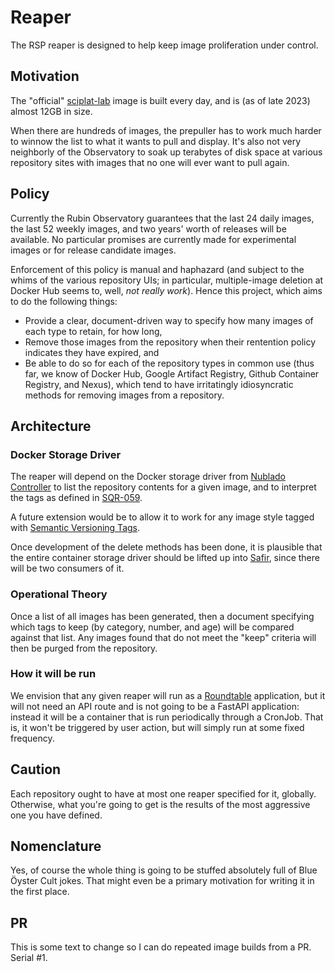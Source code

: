 # Reaper

The RSP reaper is designed to help keep image proliferation under
control.

## Motivation

The "official" [sciplat-lab](https://ghcr.io/lsst-sqre/sciplat-lab)
image is built every day, and is (as of late 2023) almost 12GB in size.

When there are hundreds of images, the prepuller has to work much harder
to winnow the list to what it wants to pull and display.  It's also not
very neighborly of the Observatory to soak up terabytes of disk space at
various repository sites with images that no one will ever want to pull
again.

## Policy

Currently the Rubin Observatory guarantees that the last 24 daily
images, the last 52 weekly images, and two years' worth of releases will
be available.  No particular promises are currently made for
experimental images or for release candidate images.

Enforcement of this policy is manual and haphazard (and subject to the
whims of the various repository UIs; in particular, multiple-image
deletion at Docker Hub seems to, well, *not really work*).  Hence this
project, which aims to do the following things:

* Provide a clear, document-driven way to specify how many images of
each type to retain, for how long,
* Remove those images from the repository when their rentention policy
indicates they have expired, and
* Be able to do so for each of the repository types in common use (thus
far, we know of Docker Hub, Google Artifact Registry, Github Container
Registry, and Nexus), which tend to have irritatingly idiosyncratic
methods for removing images from a repository.

## Architecture

### Docker Storage Driver

The reaper will depend on the Docker storage driver from [Nublado
Controller](https://github.com/lsst-sqre/nublado/controller) to list
the repository contents for a given image, and to interpret the tags as
defined in [SQR-059](https://sqr-059.lsst.io/).

A future extension would be to allow it to work for any image style
tagged with [Semantic Versioning Tags](https://semver.org/).

Once development of the delete methods has been done, it is plausible
that the entire container storage driver should be lifted up into
[Safir](https://safir.lsst.io), since there will be two consumers of it.

### Operational Theory

Once a list of all images has been generated, then a document specifying
which tags to keep (by category, number, and age) will be compared
against that list.  Any images found that do not meet the "keep"
criteria will then be purged from the repository.

### How it will be run

We envision that any given reaper will run as a
[Roundtable](https://roundtable.lsst.io/) application, but it will not
need an API route and is not going to be a FastAPI application: instead
it will be a container that is run periodically through a CronJob.  That
is, it won't be triggered by user action, but will simply run at some
fixed frequency.

## Caution

Each repository ought to have at most one reaper specified for it,
globally.  Otherwise, what you're going to get is the results of the
most aggressive one you have defined.

## Nomenclature

Yes, of course the whole thing is going to be stuffed absolutely full of
Blue Öyster Cult jokes.  That might even be a primary motivation for
writing it in the first place.

## PR

This is some text to change so I can do repeated image builds from a PR.
Serial #1.
